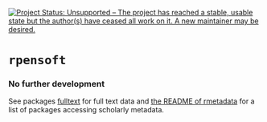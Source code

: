 [![Project Status: Unsupported – The project has reached a stable, usable state but the author(s) have ceased all work on it. A new maintainer may be desired.](http://www.repostatus.org/badges/latest/unsupported.svg)](http://www.repostatus.org/#unsupported)

# `rpensoft`

### __No further development__

See packages [fulltext](https://github.com/ropensci/fulltext) for full text data and [the README of rmetadata](https://github.com/ropensci/rmetadata) for a list of packages accessing scholarly metadata.

